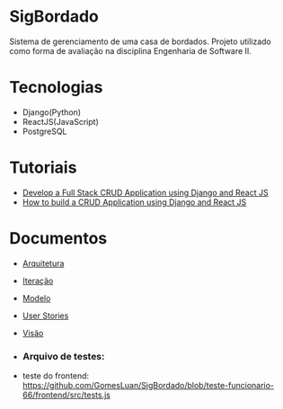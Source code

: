 # SigBordado
Sistema de gerenciamento de uma casa de bordados. Projeto utilizado como forma de avaliação na disciplina Engenharia de Software II.

# Tecnologias

- Django(Python)
- ReactJS(JavaScript)
- PostgreSQL

# Tutoriais

- [Develop a Full Stack CRUD Application using Django and React JS](https://www.youtube.com/watch?v=GLm-_NwlSyE)              
- [How to build a CRUD Application using Django and React JS](https://www.youtube.com/watch?v=u_5d2WOz8Sc)

# Documentos
- [Arquitetura](docs/doc-arquitetura.md)               
- [Iteração](docs/doc-iteracao.md)              
- [Modelo](docs/doc-modelo.md)              
- [User Stories](docs/doc-userstories.md)              
- [Visão](docs/doc-visao.md)

- ### Arquivo de testes:
- teste do frontend: https://github.com/GomesLuan/SigBordado/blob/teste-funcionario-66/frontend/src/tests.js
